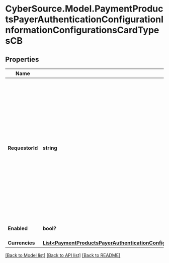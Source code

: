 # CyberSource.Model.PaymentProductsPayerAuthenticationConfigurationInformationConfigurationsCardTypesCB
## Properties

Name | Type | Description | Notes
------------ | ------------- | ------------- | -------------
**RequestorId** | **string** | The value is for 3DS2.0 and is a Directory Server assigned 3DS Requestor ID value. If this field is passed in request, it will override Requestor Id value that is configured on the Merchant&#39;s profile. | [optional] 
**Enabled** | **bool?** |  | [optional] [default to true]
**Currencies** | [**List&lt;PaymentProductsPayerAuthenticationConfigurationInformationConfigurationsCardTypesVerifiedByVisaCurrencies&gt;**](PaymentProductsPayerAuthenticationConfigurationInformationConfigurationsCardTypesVerifiedByVisaCurrencies.md) |  | [optional] 

[[Back to Model list]](../README.md#documentation-for-models) [[Back to API list]](../README.md#documentation-for-api-endpoints) [[Back to README]](../README.md)

